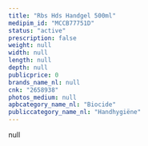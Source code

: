 ```yaml
---
title: "Rbs Hds Handgel 500ml"
medipim_id: "MCCB77751D"
status: "active"
prescription: false
weight: null
width: null
length: null
depth: null
publicprice: 0
brands_name_nl: null
cnk: "2658938"
photos_medium: null
apbcategory_name_nl: "Biocide"
publiccategory_name_nl: "Handhygiëne"
---
```

null
